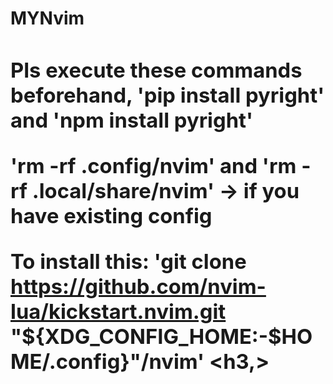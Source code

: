 <H1>MYNvim <H1,>
<h3>Pls execute these commands beforehand,
'pip install pyright' and 'npm install pyright'

'rm -rf .config/nvim' and 'rm -rf .local/share/nvim' -> if you have existing config

To install this: 'git clone https://github.com/nvim-lua/kickstart.nvim.git "${XDG_CONFIG_HOME:-$HOME/.config}"/nvim'
<h3,>

